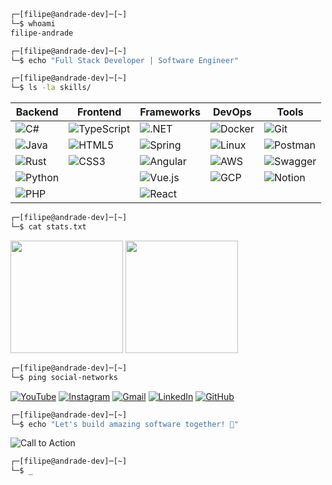 ```bash
┌─[filipe@andrade-dev]─[~]
└─$ whoami
filipe-andrade
```
</div>

```bash
┌─[filipe@andrade-dev]─[~]
└─$ echo "Full Stack Developer | Software Engineer"
```
```bash
┌─[filipe@andrade-dev]─[~]
└─$ ls -la skills/
```

<div align="left">

| **Backend** | **Frontend** | **Frameworks** | **DevOps** | **Tools** |
|-------------|--------------|----------------|------------|-----------|
| ![C#](https://img.shields.io/badge/C%23-239120?style=for-the-badge&logo=c-sharp&logoColor=white) | ![TypeScript](https://img.shields.io/badge/TypeScript-007ACC?style=for-the-badge&logo=typescript&logoColor=white) | ![.NET](https://img.shields.io/badge/.NET-512BD4?style=for-the-badge&logo=dotnet&logoColor=white) | ![Docker](https://img.shields.io/badge/Docker-2496ED?style=for-the-badge&logo=docker&logoColor=white) | ![Git](https://img.shields.io/badge/Git-F05032?style=for-the-badge&logo=git&logoColor=white) |
| ![Java](https://img.shields.io/badge/Java-ED8B00?style=for-the-badge&logo=openjdk&logoColor=white) | ![HTML5](https://img.shields.io/badge/HTML5-E34F26?style=for-the-badge&logo=html5&logoColor=white) | ![Spring](https://img.shields.io/badge/Spring-6DB33F?style=for-the-badge&logo=spring&logoColor=white) | ![Linux](https://img.shields.io/badge/Linux-FCC624?style=for-the-badge&logo=linux&logoColor=black) | ![Postman](https://img.shields.io/badge/Postman-FF6C37?style=for-the-badge&logo=postman&logoColor=white) |
| ![Rust](https://img.shields.io/badge/Rust-000000?style=for-the-badge&logo=rust&logoColor=white) | ![CSS3](https://img.shields.io/badge/CSS3-1572B6?style=for-the-badge&logo=css3&logoColor=white) | ![Angular](https://img.shields.io/badge/Angular-DD0031?style=for-the-badge&logo=angular&logoColor=white) | ![AWS](https://img.shields.io/badge/AWS-232F3E?style=for-the-badge&logo=amazon-aws&logoColor=white) | ![Swagger](https://img.shields.io/badge/Swagger-85EA2D?style=for-the-badge&logo=swagger&logoColor=white) |
| ![Python](https://img.shields.io/badge/Python-3776AB?style=for-the-badge&logo=python&logoColor=white) | | ![Vue.js](https://img.shields.io/badge/Vue.js-4FC08D?style=for-the-badge&logo=vue.js&logoColor=white) | ![GCP](https://img.shields.io/badge/Google_Cloud-4285F4?style=for-the-badge&logo=google-cloud&logoColor=white) | ![Notion](https://img.shields.io/badge/Notion-000000?style=for-the-badge&logo=notion&logoColor=white) |
| ![PHP](https://img.shields.io/badge/PHP-777BB4?style=for-the-badge&logo=php&logoColor=white) | | ![React](https://img.shields.io/badge/React-20232A?style=for-the-badge&logo=react&logoColor=61DAFB) | | |

</div>

```bash
┌─[filipe@andrade-dev]─[~]
└─$ cat stats.txt
```

<div align="left">

<img height="180em" src="https://github-readme-stats.vercel.app/api?username=andrade-filipe&show_icons=true&theme=dark&include_all_commits=true&count_private=true&hide_border=true&bg_color=0d1117&title_color=00ff00&text_color=ffffff&icon_color=00ff00"/>
<img height="180em" src="https://github-readme-stats.vercel.app/api/top-langs/?username=andrade-filipe&layout=compact&langs_count=8&theme=dark&hide_border=true&bg_color=0d1117&title_color=00ff00&text_color=ffffff&icon_color=00ff00"/>

</div>

```bash
┌─[filipe@andrade-dev]─[~]
└─$ ping social-networks
```

<div align="left">

[![YouTube](https://img.shields.io/badge/YouTube-FF0000?style=for-the-badge&logo=youtube&logoColor=white)](https://youtube.com/@LovelaceSoftwares?si=Oly5-vOOQ0JDbcIk)
[![Instagram](https://img.shields.io/badge/Instagram-E4405F?style=for-the-badge&logo=instagram&logoColor=white)](https://www.instagram.com/andrade.filipe_/)
[![Gmail](https://img.shields.io/badge/Gmail-D14836?style=for-the-badge&logo=gmail&logoColor=white)](mailto:dev.filipeandrade@gmail.com)
[![LinkedIn](https://img.shields.io/badge/LinkedIn-0077B5?style=for-the-badge&logo=linkedin&logoColor=white)](https://www.linkedin.com/in/filipe-andrade-02777123b/)
[![GitHub](https://img.shields.io/badge/GitHub-100000?style=for-the-badge&logo=github&logoColor=white)](https://github.com/andrade-filipe)

</div>

```bash
┌─[filipe@andrade-dev]─[~]
└─$ echo "Let's build amazing software together! 🚀"
```

<div align="left">

<img src="https://readme-typing-svg.herokuapp.com?font=Fira+Code&size=18&duration=1500&pause=1000&color=00FF00&center=true&vCenter=true&width=400&lines=Ready+to+collaborate!;Open+to+new+opportunities;Let's+connect+and+code!" alt="Call to Action" />

</div>

```bash
┌─[filipe@andrade-dev]─[~]
└─$ _
```
